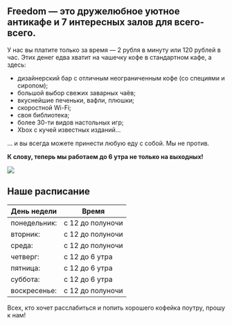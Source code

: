 ## Freedom — это дружелюбное уютное антикафе и 7 интересных залов для всего-всего. 

У нас вы платите только за время — 2 рубля в минуту или 120 рублей в час. Этих денег едва хватит на чашечку кофе в стандартном кафе, а здесь:

* дизайнерский бар с отличным неограниченным кофе (со специями и сиропом);
* большой выбор свежих заварных чаёв;
* вкуснейшие печеньки, вафли, плюшки;
* скоростной Wi-Fi;
* своя библиотека;
* более 30-ти видов настольных игр;
* Xbox с кучей известных изданий…

… и вы всегда можете принести любую еду с собой. Мы не против.

**К слову, теперь мы работаем до 6 утра не только на выходных!**

![](http://placehold.it/950x30)

## Наше расписание

| День недели  | Время            |
| ------------ | ---------------- |
| понедельник: | с 12 до полуночи |
| вторник:     | с 12 до полуночи |
| среда:       | с 12 до полуночи |
| четверг:     | с 12 до 6 утра   |
| пятница:     | с 12 до 6 утра   |
| суббота:     | с 12 до 6 утра   |
| воскресенье: | с 12 до полуночи |

Всех, кто хочет расслабиться и попить хорошего кофейка поутру, прошу к нам!